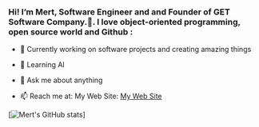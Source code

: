 ### Hi! I’m Mert, Software Engineer and and Founder of GET Software Company.👋. I love object-oriented programming, open source world and Github :


 

- 🔭 Currently working on software projects and creating amazing things

- 🌱 Learning AI

- 💬 Ask me about anything

- 📫 Reach me at: My Web Site: [My Web Site](https://mfurkan60.github.io/Mert-Furkan-Erg-den/)
 

[![Mert's GitHub stats](https://github-readme-stats.vercel.app/api?username=mfurkan60)]
